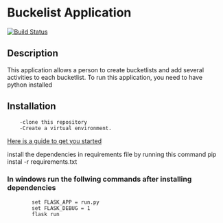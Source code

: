 # Buckelist Application
[![Build Status](https://travis-ci.org/Thuku/bucketlist-app.svg?branch=master)](https://travis-ci.org/Thuku/bucketlist-app)
## Description
     
This application allows a person to create bucketlists and add
several activities to each bucketlist.
To run this application, you need to have python installed
## Installation
        -clone this repository
        -Create a virtual environment.
[ Here is a guide to get you started](http://python-guide-pt-br.readthedocs.io/en/latest/dev/virtualenvs/)

       
install the dependencies in requirements file by running this command
                pip instal -r requirements.txt
### In windows run the follwing commands after installing dependencies
            set FLASK_APP = run.py
            set FLASK_DEBUG = 1
            flask run
